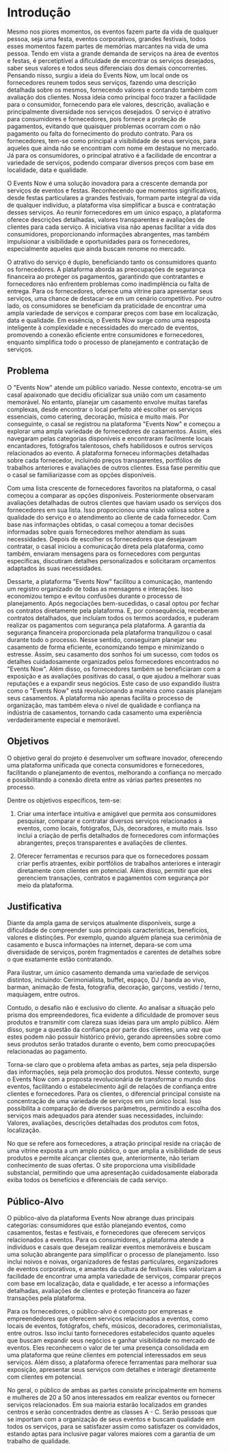 # Introdução

 Mesmo nos piores momentos, os eventos fazem parte da vida de qualquer pessoa, seja uma festa, eventos corporativos, grandes festivais, todos esses momentos fazem partes de memórias marcantes na vida de uma pessoa. Tendo em vista a grande demanda de serviços na área de eventos e festas, é percetiptível a dificuldade de encontrar os serviços desejados, saber seus valores e todos seus diferenciais dos demais concorrentes. Pensando nisso, surgiu a ideia do Events Now, um local onde os fornecedores reunem todos seus serviços, fazendo uma descrição detalhada sobre os mesmos, fornecendo valores e contando também com avaliação dos clientes. Nossa ideia como principal foco trazer a facilidade para o consumidor, fornecendo para ele valores, descrição, avaliação e principalmente diversidade nos serviços desejados. O serviço é atrativo para consumidores e fornecedores, pois fornece a proteção de pagamentos, evitando que quaisquer problemas ocorram com o não pagamento ou falta do fornecimento do produto contrato. Para os fornecedores, tem-se como principal a visibilidade de seus serviços, para aqueles que ainda não se encontram com nome em destaque no mercado. Já para os consumidores, o principal atrativo é a facilidade de encontrar a variedade de serviços, podendo comparar diversos preços com base em localidade, data e qualidade.
 
 O Events Now é uma solução inovadora para a crescente demanda por serviços de eventos e festas. Reconhecendo que momentos significativos, desde festas particulares a grandes festivais, formam parte integral da vida de qualquer indivíduo, a plataforma visa simplificar a busca e contratação desses serviços. Ao reunir fornecedores em um único espaço, a plataforma oferece descrições detalhadas, valores transparentes e avaliações de clientes para cada serviço. A iniciativa visa não apenas facilitar a vida dos consumidores, proporcionando informações abrangentes, mas também impulsionar a visibilidade e oportunidades para os fornecedores, especialmente aqueles que ainda buscam renome no mercado.
 
 O atrativo do serviço é duplo, beneficiando tanto os consumidores quanto os fornecedores. A plataforma aborda as preocupações de segurança financeira ao proteger os pagamentos, garantindo que contratantes e fornecedores não enfrentem problemas como inadimplência ou falta de entrega. Para os fornecedores, oferece uma vitrine para apresentar seus serviços, uma chance de destacar-se em um cenário competitivo. Por outro lado, os consumidores se beneficiam da praticidade de encontrar uma ampla variedade de serviços e comparar preços com base em localização, data e qualidade. Em essência, o Events Now surge como uma resposta inteligente à complexidade e necessidades do mercado de eventos, promovendo a conexão eficiente entre consumidores e fornecedores, enquanto simplifica todo o processo de planejamento e contratação de serviços.

## Problema

   O "Events Now" atende um público variado. Nesse contexto, encotra-se um casal apaixonado que decidiu oficializar sua união com um casamento memorável. No entanto, planejar um casamento envolve muitas tarefas complexas, desde encontrar o local perfeito até escolher os serviços essenciais, como catering, decoração, música e muito mais. Por conseguinte, o casal se registrou na plataforma "Events Now" e começou a explorar uma ampla variedade de fornecedores de casamentos. Assim, eles navegaram pelas categorias disponíveis e encontraram facilmente locais encantadores, fotógrafos talentosos, chefs habilidosos e outros serviços relacionados ao evento. A plataforma forneceu informações detalhadas sobre cada fornecedor, incluindo preços transparentes, portfólios de trabalhos anteriores e avaliações de outros clientes. Essa fase permitiu que o casal se familiarizasse com as opções disponíveis.

  Com uma lista crescente de fornecedores favoritos na plataforma, o casal começou a comparar as opções disponíveis. Posteriormente observaram avaliações detalhadas de outros clientes que haviam usado os serviços dos fornecedores em sua lista. Isso proporcionou uma visão valiosa sobre a qualidade do serviço e o atendimento ao cliente de cada fornecedor. Com base nas informações obtidas, o casal começou a tomar decisões informadas sobre quais fornecedores melhor atendiam às suas necessidades. Depois de escolher os fornecedores que desejavam contratar, o casal iniciou a comunicação direta pela plataforma, como também, enviaram mensagens para os fornecedores com perguntas específicas, discutiram detalhes personalizados e solicitaram orçamentos adaptados às suas necessidades. 

  Dessarte, a plataforma "Events Now" facilitou a comunicação, mantendo um registro organizado de todas as mensagens e interações. Isso economizou tempo e evitou confusões durante o processo de planejamento. Após negociações bem-sucedidas, o casal optou por fechar os contratos diretamente pela plataforma. E, por consequência, receberam contratos detalhados, que incluíam todos os termos acordados, e puderam realizar os pagamentos com segurança pela plataforma. A garantia da segurança financeira proporcionada pela plataforma tranquilizou o casal durante todo o processo. Nesse sentido, conseguiram planejar seu casamento de forma eficiente, economizando tempo e minimizando o estresse. Assim, seu casamento dos sonhos foi um sucesso, com todos os detalhes cuidadosamente organizados pelos fornecedores encontrados no "Events Now". Além disso, os fornecedores também se beneficiaram com a exposição e as avaliações positivas do casal, o que ajudou a melhorar suas reputações e a expandir seus negócios. Este caso de uso expandido ilustra como o "Events Now" está revolucionando a maneira como casais planejam seus casamentos. A plataforma não apenas facilita o processo de organização, mas também eleva o nível de qualidade e confiança na indústria de casamentos, tornando cada casamento uma experiência verdadeiramente especial e memorável.

## Objetivos

O objetivo geral do projeto é desenvolver um software inovador, oferecendo uma plataforma unificada que conecta consumidores e fornecedores, facilitando o planejamento de eventos, melhorando a confiança no mercado e possibilitando a conexão direta entre as várias partes presentes no processo.

Dentre os objetivos específicos, tem-se:

1. Criar uma interface intuitiva e amigável que permita aos consumidores pesquisar, comparar e contratar diversos serviços relacionados a eventos, como locais, fotógrafos, DJs, decoradores, e muito mais. Isso inclui a criação de perfis detalhados de fornecedores com informações abrangentes, preços transparentes e avaliações de clientes.

2. Oferecer ferramentas e recursos para que os fornecedores possam criar perfis atraentes, exibir portfólios de trabalhos anteriores e interagir diretamente com clientes em potencial. Além disso, permitir que eles gerenciem transações, contratos e pagamentos com segurança por meio da plataforma.

## Justificativa

 Diante da ampla gama de serviços atualmente disponíveis, surge a dificuldade de compreender suas principais características, benefícios, valores e distinções. Por exemplo, quando alguém planeja sua cerimônia de casamento e busca informações na internet, depara-se com uma diversidade de serviços, porém fragmentados e carentes de detalhes sobre o que exatamente estão contratando.
 
Para ilustrar, um único casamento demanda uma variedade de serviços distintos, incluindo:
Cerimonialista, buffet, espaço, DJ / banda ao vivo, barman, animação de festa, fotografia, decoração, garçons, vestido / terno, maquiagem, entre outros.

 Contudo, o desafio não é exclusivo do cliente. Ao analisar a situação pelo prisma dos empreendedores, fica evidente a dificuldade de promover seus produtos e transmitir com clareza suas ideias para um amplo público. Além disso, surge a questão da confiança por parte dos clientes, uma vez que estes podem não possuir histórico prévio, gerando apreensões sobre como seus produtos serão tratados durante o evento, bem como preocupações relacionadas ao pagamento.
 
 Torna-se claro que o problema afeta ambas as partes, seja pela dispersão das informações, seja pela promoção dos produtos. Nesse contexto, surge o Events Now com a proposta revolucionária de transformar o mundo dos eventos, facilitando o estabelecimento ágil de relações de confiança entre clientes e fornecedores. Para os clientes, o diferencial principal consiste na concentração de uma variedade de serviços em um único local. Isso possibilita a comparação de diversos parâmetros, permitindo a escolha dos serviços mais adequados para atender suas necessidades, incluindo: Valores, avaliações, descrições detalhadas dos produtos com fotos, localização.
 
 No que se refere aos fornecedores, a atração principal reside na criação de uma vitrine exposta a um amplo público, o que amplia a visibilidade de seus produtos e permite alcançar clientes que, anteriormente, não teriam conhecimento de suas ofertas. O site proporciona uma visibilidade substancial, permitindo que uma apresentação cuidadosamente elaborada exiba todos os benefícios e diferenciais de cada serviço.

## Público-Alvo

 O público-alvo da plataforma  Events Now abrange duas principais categorias: consumidores que estão planejando eventos, como casamentos, festas e festivais, e fornecedores que oferecem serviços relacionados a eventos. Para os consumidores, a plataforma atende a indivíduos e casais que desejam realizar eventos memoráveis e buscam uma solução abrangente para simplificar o processo de planejamento. Isso inclui noivos e noivas, organizadores de festas particulares, organizadores de eventos corporativos, e amantes da cultura de festivais. Eles valorizam a facilidade de encontrar uma ampla variedade de serviços, comparar preços com base em localização, data e qualidade, e ter acesso a informações detalhadas, avaliações de clientes e proteção financeira ao fazer transações pela plataforma.
 
 Para os fornecedores, o público-alvo é composto por empresas e empreendedores que oferecem serviços relacionados a eventos, como locais de eventos, fotógrafos, chefs, músicos, decoradores, cerimonialistas, entre outros. Isso inclui tanto fornecedores estabelecidos quanto aqueles que buscam expandir seus negócios e ganhar visibilidade no mercado de eventos. Eles reconhecem o valor de ter uma presença consolidada em uma plataforma que reúne clientes em potencial interessados em seus serviços. Além disso, a plataforma oferece ferramentas para melhorar sua exposição, apresentar seus serviços com detalhes e interagir diretamente com clientes em potencial.
 
 No geral, o público de ambas as partes consiste principalmente em homens e mulheres de 20 a 50 anos interessados em realizar eventos ou fornecer serviços relacionados. Em sua maioria estarão localizados em grandes centros e serão concentrados dentre as classes A - C. Serão pessoas que se importam com a organização de seus eventos e buscam qualidade em todos os serviços, para se satisfazer assim como satisfazer os convidados, estando aptas para inclusive pagar valores maiores com a garantia de um trabalho de qualidade.
